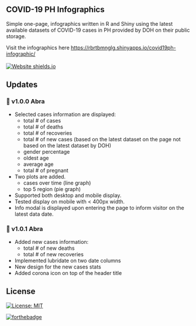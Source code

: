 ## COVID-19 PH Infographics
Simple one-page, infographics written in R and Shiny using the latest available datasets of COVID-19 cases in PH provided by DOH on their public storage.

Visit the infographics here https://rbrtbmnglg.shinyapps.io/covid19ph-infographic/
<br><br>
[![Website shields.io](https://img.shields.io/website-up-down-green-red/http/shields.io.svg)](https://rbrtbmnglg.shinyapps.io/covid19ph-infographic/)

## Updates
### :ear_of_rice: v1.0.0 Abra
- Selected cases information are displayed:
   - total # of cases
   - total # of deaths
   - total # of recoveries
   - total # of new cases (based on the latest dataset on the page not based on the latest dataset by DOH)
   - gender percentage
   - oldest age
   - average age
   - total # of pregnant
- Two plots are added.
   - cases over time (line graph)
   - top 5 region (pie graph)
- Supported both desktop and mobile display.
- Tested display on mobile with < 400px width.
- Info modal is displayed upon entering the page to inform visitor on the latest data date.

### :ear_of_rice: v1.0.1 Abra
- Added new cases information:
   - total # of new deaths
   - total # of new recoveries
- Implemented lubridate on two date columns
- New design for the new cases stats
- Added corona icon on top of the header title

## License
[![License: MIT](https://img.shields.io/badge/License-MIT-yellow.svg)](https://github.com/rbrtbmnglg/_covid19phinfographics/blob/master/LICENSE)


[![forthebadge](https://forthebadge.com/images/badges/built-with-love.svg)](https://forthebadge.com)
